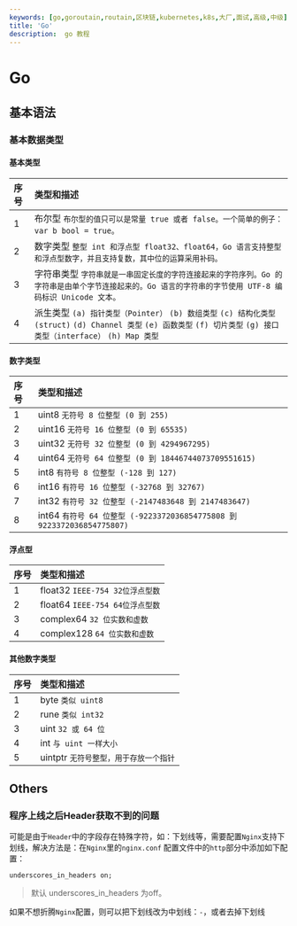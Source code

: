 ```yaml
---
keywords: [go,goroutain,routain,区块链,kubernetes,k8s,大厂,面试,高级,中级]
title: 'Go'
description:  go 教程
---
```


# Go

## 基本语法

### 基本数据类型

#### 基本类型

| 序号  | 类型和描述                                                                                                                             |
|:----|:----------------------------------------------------------------------------------------------------------------------------------|
| 1   | 布尔型 `布尔型的值只可以是常量 true 或者 false。一个简单的例子：var b bool = true。`                                                                        |
| 2   | 数字类型 `整型 int 和浮点型 float32、float64，Go 语言支持整型和浮点型数字，并且支持复数，其中位的运算采用补码。`                                                             |
| 3   | 字符串类型 `字符串就是一串固定长度的字符连接起来的字符序列。Go 的字符串是由单个字节连接起来的。Go 语言的字符串的字节使用 UTF-8 编码标识 Unicode 文本。`                                          |
| 4   | 派生类型 `(a) 指针类型（Pointer）` `(b) 数组类型` `(c) 结构化类型(struct)` `(d) Channel 类型` `(e) 函数类型` `(f) 切片类型` `(g) 接口类型（interface）` `(h) Map 类型` |

#### 数字类型

| 序号  | 类型和描述                                                           |
|:----|:----------------------------------------------------------------|
| 1   | uint8 `无符号 8 位整型 (0 到 255)`                                     |
| 2   | uint16 `无符号 16 位整型 (0 到 65535)`                                 |
| 3   | uint32 `无符号 32 位整型 (0 到 4294967295)`                            |
| 4   | uint64 `无符号 64 位整型 (0 到 18446744073709551615)`                  |
| 5   | int8 `有符号 8 位整型 (-128 到 127)`                                   |
| 6   | int16 `有符号 16 位整型 (-32768 到 32767)`                             |
| 7   | int32 `有符号 32 位整型 (-2147483648 到 2147483647)`                   |
| 8   | int64 `有符号 64 位整型 (-9223372036854775808 到 9223372036854775807)` |

#### 浮点型

| 序号  | 类型和描述                      |
|:----|:---------------------------|
| 1   | float32 `IEEE-754 32位浮点型数` |
| 2   | float64 `IEEE-754 64位浮点型数` |
| 3   | complex64 `32 位实数和虚数`      |
| 4   | complex128 `64 位实数和虚数`     |

#### 其他数字类型

| 序号  | 类型和描述                    |
|:----|:-------------------------|
| 1   | byte `类似 uint8`          |
| 2   | rune `类似 int32`          |
| 3   | uint `32 或 64 位`         |
| 4   | int `与 uint 一样大小`        |
| 5   | uintptr `无符号整型，用于存放一个指针` |

## Others

### 程序上线之后Header获取不到的问题

可能是由于`Header`中的字段存在特殊字符，如：下划线等，需要配置`Nginx`支持下划线，解决方法是：在`Nginx`里的`nginx.conf`
配置文件中的`http`部分中添加如下配置：

`underscores_in_headers on;`
> 默认 underscores_in_headers 为off。

如果不想折腾`Nginx`配置，则可以把下划线改为中划线：`-`，或者去掉下划线

###  
